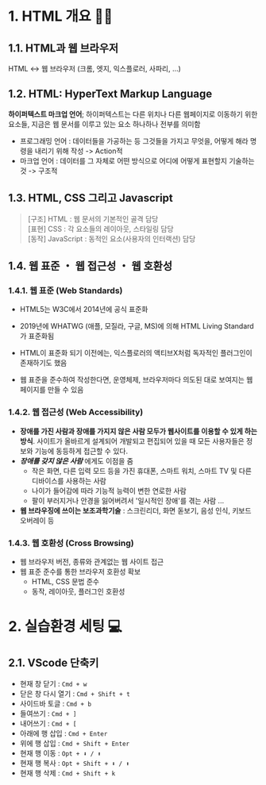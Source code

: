 # 1. HTML 개요 🙌🏻

## 1.1. HTML과 웹 브라우저

HTML ↔️ 웹 브라우저 (크롬, 엣지, 익스플로러, 사파리, ...)

## 1.2. HTML: HyperText Markup Language

**하이퍼텍스트 마크업 언어**; 하이퍼텍스트는 다른 위치나 다른 웹페이지로 이동하기 위한 요소들, 지금은 웹 문서를 이루고 있는 요소 하나하나 전부를 의미함

- 프로그래밍 언어 : 데이터들을 가공하는 등 그것들을 가지고 무엇을, 어떻게 해라 명령을 내리기 위해 작성 -> Action적
- 마크업 언어 : 데이터를 그 자체로 어떤 방식으로 어디에 어떻게 표현할지 기술하는 것 -> 구조적

## 1.3. HTML, CSS 그리고 Javascript

> [구조] HTML : 웹 문서의 기본적인 골격 담당<br> [표현] CSS : 각 요소들의 레이아웃, 스타일링 담당<br> [동작] JavaScript : 동적인 요소(사용자의 인터랙션) 담당

## 1.4. 웹 표준 ・ 웹 접근성 ・ 웹 호환성

### 1.4.1. 웹 표준 (Web Standards)

- HTML5는 W3C에서 2014년에 공식 표준화
- 2019년에 WHATWG (애플, 모질라, 구글, MS)에 의해 HTML Living Standard가 표준화됨

- HTML이 표준화 되기 이전에는, 익스플로러의 액티브X처럼 독자적인 플러그인이 존재하기도 했음
- 웹 표준을 준수하여 작성한다면, 운영체제, 브라우저마다 의도된 대로 보여지는 웹 페이지를 만들 수 있음

### 1.4.2. 웹 접근성 (Web Accessibility)

- **장애를 가진 사람과 장애를 가지지 않은 사람 모두가 웹사이트를 이용할 수 있게 하는 방식**. 사이트가 올바르게 설계되어 개발되고 편집되어 있을 때 모든 사용자들은 정보와 기능에 동등하게 접근할 수 있다.
- **_장애를 갖지 않은 사람_** 에게도 이점을 줌
  - 작은 화면, 다른 입력 모드 등을 가진 휴대폰, 스마트 워치, 스마트 TV 및 다른 디바이스를 사용하는 사람
  - 나이가 들어감에 따라 기능적 능력이 변한 연로한 사람
  - 팔이 부러지거나 안경을 잃어버려서 '일시적인 장애'를 겪는 사람
    ...
- **웹 브라우징에 쓰이는 보조과학기술** : 스크린리더, 화면 돋보기, 음성 인식, 키보드 오버레이 등

### 1.4.3. 웹 호환성 (Cross Browsing)

- 웹 브라우저 버전, 종류와 관계없는 웹 사이트 접근
- 웹 표준 준수를 통한 브라우저 호환성 확보
  - HTML, CSS 문법 준수
  - 동작, 레이아웃, 플러그인 호환성

# 2. 실습환경 세팅 💻

## 2.1. VScode 단축키

- 현재 창 닫기 : `Cmd + w`
- 닫은 창 다시 열기 : `Cmd + Shift + t`
- 사이드바 토글 : `Cmd + b`
- 들여쓰기 : `Cmd + ]`
- 내어쓰기 : `Cmd + [`
- 아래에 행 삽입 : `Cmd + Enter`
- 위에 행 삽입 : `Cmd + Shift + Enter`
- 현재 행 이동 : `Opt + ⬇️ / ⬆️`
- 현재 행 복사 : `Opt + Shift + ⬇️ / ⬆️`
- 현재 행 삭제 : `Cmd + Shift + k`
